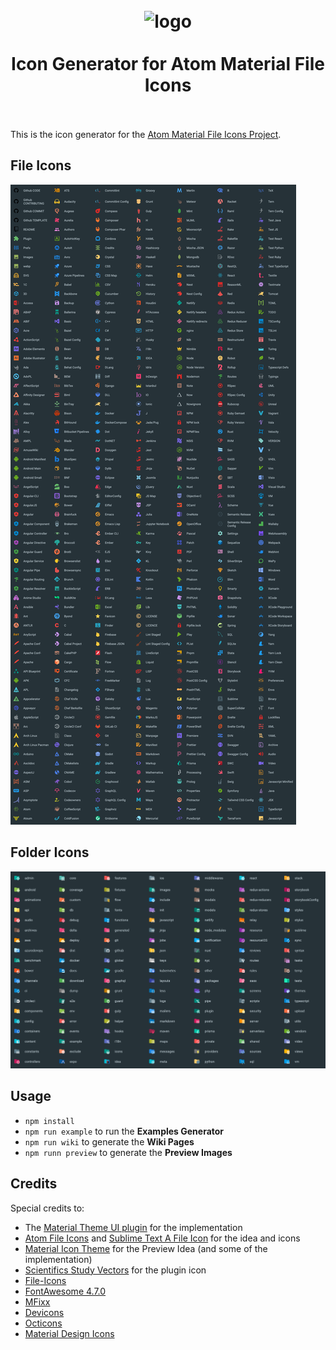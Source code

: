 <h1 align="center">
  <br>
    <img src="https://raw.githubusercontent.com/mallowigi/a-file-icon-idea/master/src/main/resources/META-INF/pluginIcon.svg?sanitize=true" alt="logo" width="200">
  <br><br>
  Icon Generator for Atom Material File Icons
  <br>
  <br>
</h1>

This is the icon generator for the [Atom Material File Icons Project](https://github.com/a-file-icon-idea).

## File Icons
![File Icons](assets/files.png)

## Folder Icons
![Folder Icons](assets/folders.png)

## Usage

- `npm install`
- `npm run example` to run the **Examples Generator**
- `npm run wiki` to generate the **Wiki Pages**
- `npm runn preview` to generate the **Preview Images**

## Credits

Special credits to:
- The [Material Theme UI plugin](https://www.material-theme.com) for the implementation
- [Atom File Icons](https://github.com/file-icons/atom) and [Sublime Text A File Icon](https://github.com/SublimeText/AFileIcon) for the idea and icons
- [Material Icon Theme](https://github.com/PKief/vscode-material-icon-theme) for the Preview Idea (and some of the implementation)
- [Scientifics Study Vectors](https://www.svgrepo.com/svg/121720/atom) for the plugin icon
- [File-Icons](https://github.com/file-icons/source/blob/master/charmap.md)
- [FontAwesome 4.7.0](https://fontawesome.com/v4.7.0/cheatsheet/)
- [MFixx](https://github.com/file-icons/MFixx/blob/master/charmap.md)
- [Devicons](https://github.com/file-icons/DevOpicons/blob/master/charmap.md)
- [Octicons](https://octicons.github.com/)
- [Material Design Icons](https://materialdesignicons.com/)
